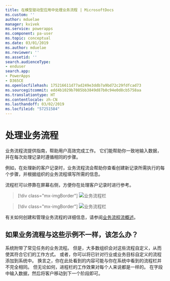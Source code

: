 ```yaml
---
title: 在模型驱动型应用中处理业务流程 | MicrosoftDocs
ms.custom: ''
author: mduelae
manager: kvivek
ms.service: powerapps
ms.component: pa-user
ms.topic: conceptual
ms.date: 03/01/2019
ms.author: mduelae
ms.reviewer: ''
ms.assetid: ''
search.audienceType:
- enduser
search.app:
- PowerApps
- D365CE
ms.openlocfilehash: 175216611d77ad249e3ddb7a9bd72c29fdfcad73
ms.sourcegitcommit: edd4b1029b7085bb3849d87b0c94e0d8cb5758aa
ms.translationtype: HT
ms.contentlocale: zh-CN
ms.lasthandoff: 03/02/2019
ms.locfileid: "57251584"
---
```

# <a name="work-with-business-processes"></a>处理业务流程

业务流程流提供指南，帮助用户高效完成工作。 它们能帮助你一致地输入数据，并在每次处理记录时遵循相同的步骤。 

例如，在处理新的客户记录时，业务流程流会帮助你查看创建新记录所需执行的每个步骤，并根据组织的业务流程填写所需的信息。 

流程栏可以停靠在屏幕右侧，方便你在处理客户记录时进行参考。 

> [!div class="mx-imgBorder"]
> ![业务流程栏](media/BPdock.png "Business process bar")
 

> [!div class="mx-imgBorder"]
> ![业务流程栏](media/BPdocked.png "Business process bar")

有关如何创建和管理业务流程的详细信息，请参阅[业务流程流概述](/flow/business-process-flows-overview)。
  
 
## <a name="what-if-your-business-processes-looks-different-from-these-examples"></a>如果业务流程与这些示例不一样，该怎么办？  

系统附带了常见任务的业务流程。 但是，大多数组织会对这些流程自定义，从而使其符合它们的工作方式。 或者，你可以将已针对行业或业务目标自定义的流程添加到系统中。 换言之，你在此处看到的内容可能与你在系统中看到的流程栏并不完全相同。 但无论如何，进程栏的工作效果对每个人来说都是一样的。 在字段中输入数据，然后将客户移动到下一个阶段即可。

